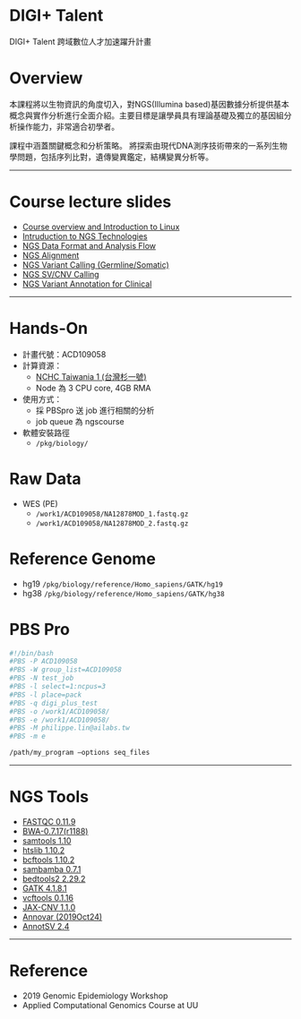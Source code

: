 # DIGI+ Talent
DIGI+ Talent 跨域數位人才加速躍升計畫

# Overview
本課程將以生物資訊的角度切入，對NGS(Illumina based)基因數據分析提供基本概念與實作分析進行全面介紹。主要目標是讓學員具有理論基礎及獨立的基因組分析操作能力，非常適合初學者。

課程中涵蓋關鍵概念和分析策略。 將探索由現代DNA測序技術帶來的一系列生物學問題，包括序列比對，遺傳變異鑑定，結構變異分析等。

---
# Course lecture slides

* [Course overview and Introduction to Linux]()
* [Intruduction to NGS Technologies](https://drive.google.com/file/d/1u8d6LMQPdOwSFaGVGNuHVRQh7q-oV9EN/view?usp=sharing) 
* [NGS Data Format and Analysis Flow](https://drive.google.com/file/d/1A4XnqRie_LCTDsX1sODGN9iYRjbKh9_L/view?usp=sharing)
* [NGS Alignment](https://drive.google.com/file/d/1FbeqmzRTYNkJFcTEW3rYTQpIFn2UByYm/view?usp=sharing)
* [NGS Variant Calling (Germline/Somatic)](https://drive.google.com/file/d/1u4p8NkIpfkTwHYOSM76YjrzlxdmpWeRA/view?usp=sharing)
* [NGS SV/CNV Calling]()
* [NGS Variant Annotation for Clinical]()

---
# Hands-On

* 計畫代號：ACD109058
* 計算資源：
  * [NCHC Taiwania 1 (台灣杉一號)](https://iservice.nchc.org.tw/)
  * Node 為 3 CPU core, 4GB RMA
* 使用方式：
  * 採 PBSpro 送 job 進行相關的分析
  * job queue 為 ngscourse
* 軟體安裝路徑
  * `/pkg/biology/`

# Raw Data
* WES (PE)
  * `/work1/ACD109058/NA12878MOD_1.fastq.gz`
  * `/work1/ACD109058/NA12878MOD_2.fastq.gz`

# Reference Genome
* hg19 `/pkg/biology/reference/Homo_sapiens/GATK/hg19`
* hg38 `/pkg/biology/reference/Homo_sapiens/GATK/hg38`

# PBS Pro

```bash
#!/bin/bash
#PBS -P ACD109058
#PBS -W group_list=ACD109058
#PBS -N test_job
#PBS -l select=1:ncpus=3
#PBS -l place=pack
#PBS -q digi_plus_test
#PBS -o /work1/ACD109058/
#PBS -e /work1/ACD109058/
#PBS -M philippe.lin@ailabs.tw
#PBS -m e

/path/my_program –options seq_files
```

---
# NGS Tools

* [FASTQC 0.11.9](https://www.bioinformatics.babraham.ac.uk/projects/download.html#fastqc)
* [BWA-0.7.17(r1188)](https://github.com/lh3/bwa)
* [samtools 1.10](https://github.com/samtools/samtools)
* [htslib 1.10.2](https://github.com/samtools/htslib)
* [bcftools 1.10.2](https://github.com/samtools/bcftools)
* [sambamba 0.7.1](https://github.com/biod/sambamba)
* [bedtools2 2.29.2](https://github.com/arq5x/bedtools2)
* [GATK 4.1.8.1](https://github.com/broadinstitute/gatk/releases)
* [vcftools 0.1.16](https://github.com/vcftools/vcftools)
* [JAX-CNV 1.1.0](https://github.com/wanpinglee/JAX-CNV)
* [Annovar (2019Oct24)](https://doc-openbio.readthedocs.io/projects/annovar/en/latest/user-guide/download/)
* [AnnotSV 2.4](https://lbgi.fr/AnnotSV/downloads)

---
# Reference

* 2019 Genomic Epidemiology Workshop
* Applied Computational Genomics Course at UU